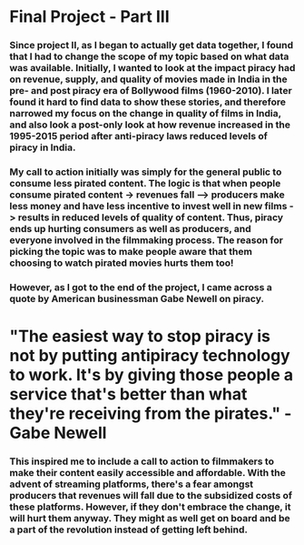 # Final Project - Part III

### Since project II, as I began to actually get data together, I found that I had to change the scope of my topic based on what data was available. Initially, I wanted to look at the impact piracy had on revenue, supply, and quality of movies made in India in the pre- and post piracy era of Bollywood films (1960-2010). I later found it hard to find data to show these stories, and therefore narrowed my focus on the change in quality of films in India, and also look a post-only look at how revenue increased in the 1995-2015 period after anti-piracy laws reduced levels of piracy in India. 

### My call to action initially was simply for the general public to consume less pirated content. The logic is that when people consume pirated content -> revenues fall --> producers make less money and have less incentive to invest well in new films -> results in reduced levels of quality of content. Thus, piracy ends up hurting consumers as well as producers, and everyone involved in the filmmaking process. The reason for picking the topic was to make people aware that them choosing to watch pirated movies hurts them too! 

### However, as I got to the end of the project, I came across a quote by American businessman Gabe Newell on piracy. 

# "The easiest way to stop piracy is not by putting antipiracy technology to work. It's by giving those people a service that's better than what they're receiving from the pirates." - Gabe Newell

### This inspired me to include a call to action to filmmakers to make their content easily accessible and affordable. With the advent of streaming platforms, there's a fear amongst producers that revenues will fall due to the subsidized costs of these platforms. However, if they don't embrace the change, it will hurt them anyway. They might as well get on board and be a part of the revolution instead of getting left behind. 
